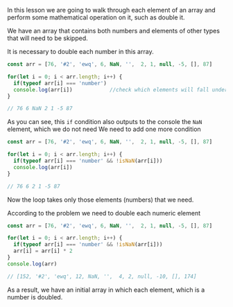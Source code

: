 In this lesson we are going to walk through each element of an array and perform some mathematical operation on it, such as
double it.

We have an array that contains both numbers and elements of other types that will need to be skipped.

It is necessary to double each number in this array.

```javascript
const arr = [76, '#2', 'ewq', 6, NaN, '',  2, 1, null, -5, [], 87]

for(let i = 0; i < arr.length; i++) {
  if(typeof arr[i] === 'number')
  console.log(arr[i])            //check which elements will fall under the given condition if
}

// 76 6 NaN 2 1 -5 87
```

As you can see, this `if` condition also outputs to the console the `NaN` element, which we do not need
We need to add one more condition

```javascript
const arr = [76, '#2', 'ewq', 6, NaN, '',  2, 1, null, -5, [], 87]

for(let i = 0; i < arr.length; i++) {
  if(typeof arr[i] === 'number' && !isNaN(arr[i]))
  console.log(arr[i])
}

// 76 6 2 1 -5 87
```
Now the loop takes only those elements (numbers) that we need.

According to the problem we need to double each numeric element

```javascript
const arr = [76, '#2', 'ewq', 6, NaN, '',  2, 1, null, -5, [], 87]

for(let i = 0; i < arr.length; i++) {
  if(typeof arr[i] === 'number' && !isNaN(arr[i]))
  arr[i] = arr[i] * 2
}
console.log(arr)

// [152, '#2', 'ewq', 12, NaN, '',  4, 2, null, -10, [], 174]
```
As a result, we have an initial array in which each element, which is a
number is doubled.